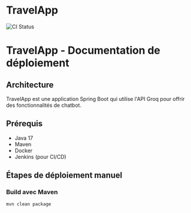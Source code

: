 # TravelApp

![CI Status](https://github.com/Oussamabenbella/travelapp-with-spring/actions/workflows/maven.yml/badge.svg)
# TravelApp - Documentation de déploiement

## Architecture

TravelApp est une application Spring Boot qui utilise l'API Groq pour offrir des fonctionnalités de chatbot.

## Prérequis
- Java 17
- Maven
- Docker
- Jenkins (pour CI/CD)

## Étapes de déploiement manuel

### Build avec Maven
```bash
mvn clean package
